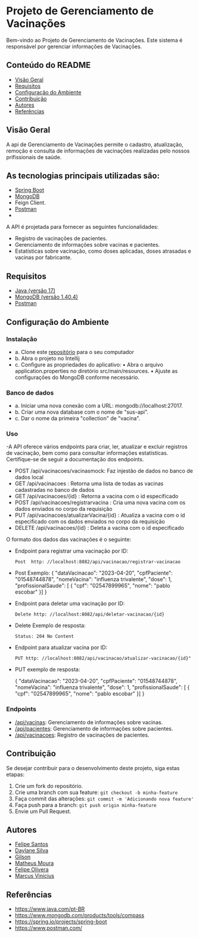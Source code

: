 # Projeto de Gerenciamento de Vacinações
Bem-vindo ao Projeto de Gerenciamento de Vacinações.
Este sistema é responsável por gerenciar informações de Vacinações.

##  Conteúdo do README

- [Visão Geral](#visão-geral)
- [Requisitos](#requisitos)
- [Configuração do Ambiente ](#configuração)
- [Contribuição](#contribuição)
- [Autores](#autores)
- [Referências](#referências)

  
##    Visão Geral

A api de Gerenciamento de Vacinações  permite o cadastro, atualização, remoção e consulta de informações de vacinações realizadas pelo nossos prifissionais de saúde.
## As tecnologias principais utilizadas são:
- [Spring Boot](https://spring.io/projects/spring-boot/)
- [MongoDB](https://www.mongodb.com/pt-br)
- Feign Client.
- [Postman](https://www.postman.com/)
- 
A API é projetada para fornecer as seguintes funcionalidades:

- Registro de vacinações de pacientes.
- Gerenciamento de informações sobre vacinas e pacientes.
- Estatísticas sobre vacinação, como doses aplicadas, doses atrasadas e vacinas por fabricante.

##  Requisitos
- [Java (versão 17)](https://www.java.com/)
- [MongoDB (versão 1.40.4)](https://www.mongodb.com/try/download/compass)
- [Postman ](https://www.postman.com/downloads/)


## Configuração do Ambiente

### Instalaçâo

- a. Clone este [repositório](https://github.com/daylane/registroVacinacao.git) para o seu computador
- b. Abra o projeto no Intellij
- c. 	Configure as propriedades do aplicativo:
      •	Abra o arquivo application.properties no diretório src/main/resources.
      •	Ajuste as configurações do MongoDB conforme necessário.
  
### Banco de dados

- a.  Iniciar uma nova conexão com a URL: mongodb://localhost:27017.
- b.  Criar uma nova database com o nome de "sus-api".
- c.  Dar o nome da primeira "collection" de "vacina".


###  Uso
-A API oferece vários endpoints para criar, ler, atualizar e excluir registros de vacinação, bem como para consultar informações estatísticas. Certifique-se de seguir a documentação dos endpoints.

- POST /api/vacinacoes/vacinasmock: Faz injestão de dados no banco de dados local
- GET /api/vacinacoes : Retorna uma lista de todas as vacinas cadastradas no banco de dados
- GET /api/vacinacoes/{id} : Retorna a vacina com o id especificado
- POST /api/vacinacoes/registrarvacina : Cria uma nova vacina com os dados enviados no corpo da requisição
- PUT /api/vacinacoes/atualizarVacina/{id} : Atualiza a vacina com o id especificado com os dados enviados no corpo da requisição
- DELETE /api/vacinacoes/{id} : Deleta a vacina com o id especificado

  
O formato dos dados das vacinações é o seguinte:

- Endpoint para registrar uma vacinação por ID:

      Post  http: //localhost:8082/api/vacinacao/registrar-vacinacao
  
- Post Exemplo:
  {
      "dataVacinacao": "2023-04-20",
      "cpfPaciente": "01548744878",
      "nomeVacina": "influenza trivalente",
      "dose": 1,
      "profissionalSaude": [
        {
            "cpf": "02547899965",
            "nome": "pablo escobar"
        }]
    }
- Endpoint para deletar uma vacinação por ID:

      Delete http: //localhost:8082/api/deletar-vacinacao/{id}

- Delete Exemplo de resposta:

      Status: 204 No Content


- Endpoint para atualizar vacina por ID:

      PUT http: //localhost:8082/api/vacinacao/atualizar-vacinacao/{id}"
         
- PUT exemplo de resposta:

   {
      "dataVacinacao": "2023-04-20",
      "cpfPaciente": "01548744878",
      "nomeVacina": "influenza trivalente",
      "dose": 1,
      "profissionalSaude": [
        {
            "cpf": "02547899965",
            "nome": "pablo escobar"
        }]
    }

###  Endpoints

- [/api/vacinas](https://github.com/daylane/Vacina): Gerenciamento de informações sobre vacinas.
- [/api/pacientes](#https://github.com/Lipe15/APi2): Gerenciamento de informações sobre pacientes.
- [/api/vacinacoes](#vacinacoes): Registro de vacinações de pacientes.


##  Contribuição

Se desejar contribuir para o desenvolvimento deste projeto, siga estas etapas:

1. Crie um fork do repositório.
2. Crie uma branch com sua feature: `git checkout -b minha-feature`
3. Faça commit das alterações: `git commit -m 'Adicionando nova feature'`
4. Faça push para a branch: `git push origin minha-feature`
5. Envie um Pull Request.

##  Autores

- [Felipe Santos](https://github.com/Lipe15)
- [Daylane Silva](https://github.com/daylane)
- [Gilson](https://github.com/gilsongmptj)
- [Matheus Moura](https://github.com/mtcurly)
- [Felipe Olivera](https://github.com/fel1pee)
- [Marcus Vinicius](https://github.com/MarcusViniciusBtt)


##  Referências

- https://www.java.com/pt-BR
- https://www.mongodb.com/products/tools/compass
- https://spring.io/projects/spring-boot
- https://www.postman.com/
